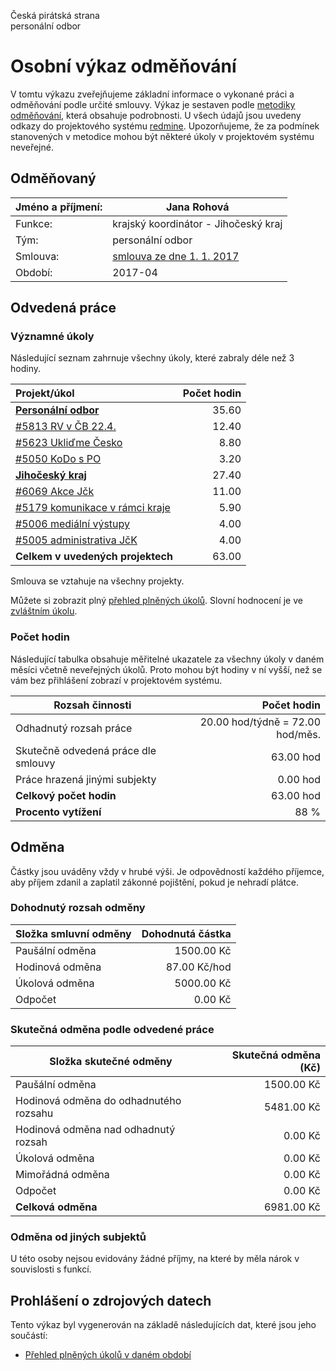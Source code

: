 Česká pirátská strana  
personální odbor

Osobní výkaz odměňování
=======================

V tomtu výkazu zveřejňujeme základní informace o vykonané práci a odměňování
podle určité smlouvy. Výkaz je sestaven podle [metodiky odměňování][metodika],
která obsahuje podrobnosti. U všech údajů jsou uvedeny odkazy do projektového
systému [redmine](https://redmine.pirati.cz). Upozorňujeme, že za podmínek
stanovených v metodice mohou být některé úkoly v projektovém systému neveřejné.

Odměňovaný
----------

Jméno a příjmení:                      | Jana Rohová
-----------------------                | --------------------
Funkce:                                | krajský koordinátor - Jihočeský kraj
Tým:                                   | personální odbor
Smlouva:                               | [smlouva ze dne 1. 1. 2017][smlouva]
Období:                                | 2017-04


Odvedená práce
--------------

### Významné úkoly

Následující seznam zahrnuje všechny úkoly, které zabraly déle než 3 hodiny.

| Projekt/úkol                            |   Počet hodin |
|:----------------------------------------|--------------:|
| **[Personální odbor][p41]**             |         35.60 |
| [#5813 RV v ČB 22.4.][t5813]            |         12.40 |
| [#5623 Ukliďme Česko][t5623]            |          8.80 |
| [#5050 KoDo s PO][t5050]                |          3.20 |
| **[Jihočeský kraj][p63]**               |         27.40 |
| [#6069 Akce Jčk][t6069]                 |         11.00 |
| [#5179 komunikace v rámci kraje][t5179] |          5.90 |
| [#5006 mediální výstupy][t5006]         |          4.00 |
| [#5005 administrativa JčK][t5005]       |          4.00 |
| **Celkem v uvedených projektech**       |         63.00 |

Smlouva se vztahuje na všechny projekty. 

Můžete si zobrazit plný [přehled plněných úkolů][tasklist].
Slovní hodnocení je ve [zvláštním úkolu][hodnoceni].


### Počet hodin

Následující tabulka obsahuje měřitelné ukazatele za všechny úkoly v daném měsíci
včetně neveřejných úkolů. Proto mohou být hodiny v ní vyšší, než se vám bez
přihlášení zobrazí v projektovém systému.

Rozsah činnosti                        | Počet hodin
--------------                         | ----------:
Odhadnutý rozsah práce                 |  20.00 hod/týdně =  72.00 hod/měs.
Skutečně odvedená práce dle smlouvy    |  63.00 hod
Práce hrazená jinými subjekty          |   0.00 hod
**Celkový počet hodin**                |  63.00 hod
**Procento vytížení**                  |   88 %

Odměna
------

Částky jsou uváděny vždy v hrubé výši. Je odpovědností každého příjemce, aby
příjem zdanil a zaplatil zákonné pojištění, pokud je nehradí plátce.

### Dohodnutý rozsah odměny

Složka smluvní odměny                  | Dohodnutá částka
----------------                       | ------------------:
Paušální odměna                        |  1500.00 Kč
Hodinová odměna                        |    87.00 Kč/hod
Úkolová odměna                         |  5000.00 Kč
Odpočet                                |     0.00 Kč

### Skutečná odměna podle odvedené práce

Složka skutečné odměny                 | Skutečná odměna (Kč)
---------------------                  | ---------------------:
Paušální odměna                        |  1500.00 Kč
Hodinová odměna do odhadnutého rozsahu |  5481.00 Kč
Hodinová odměna nad odhadnutý rozsah   |     0.00 Kč
Úkolová odměna                         |     0.00 Kč
Mimořádná odměna                       |     0.00 Kč
Odpočet                                |     0.00 Kč
**Celková odměna**                     |  6981.00 Kč


### Odměna od jiných subjektů

U této osoby nejsou evidovány žádné příjmy, na které by měla nárok v souvislosti s funkcí.


Prohlášení o zdrojových datech
------------------------------

Tento výkaz byl vygenerován na základě následujících dat, které jsou jeho součástí:

* [Přehled plněných úkolů v daném období](user_report.csv)

[hodnoceni]: https://redmine.pirati.cz/issues/5229
[metodika]: https://redmine.pirati.cz/projects/po/wiki/Odmenovani


[p41]: https://redmine.pirati.cz/time_entries?c[]=project&c[]=user&c[]=activity&c[]=issue&c[]=hours&c[]=cf_16&c[]=spent_on&f[]=spent_on&f[]=user_id&f[]=&op[spent_on]=><&op[user_id]==&utf8=%E2%9C%93&v[spent_on][]=2017-04-01&v[spent_on][]=2017-04-30&v[user_id][]=2&v[user_id][]=2&v[user_id][]=0&f[]=project_id&op[project_id]==&v[project_id][]=41

[t5813]: https://redmine.pirati.cz/issues/5813/time_entries?c[]=project&c[]=user&c[]=activity&c[]=issue&c[]=hours&c[]=cf_16&c[]=spent_on&f[]=spent_on&f[]=user_id&f[]=&op[spent_on]=><&op[user_id]==&utf8=%E2%9C%93&v[spent_on][]=2017-04-01&v[spent_on][]=2017-04-30&v[user_id][]=2&v[user_id][]=2&v[user_id][]=0

[t5623]: https://redmine.pirati.cz/issues/5623/time_entries?c[]=project&c[]=user&c[]=activity&c[]=issue&c[]=hours&c[]=cf_16&c[]=spent_on&f[]=spent_on&f[]=user_id&f[]=&op[spent_on]=><&op[user_id]==&utf8=%E2%9C%93&v[spent_on][]=2017-04-01&v[spent_on][]=2017-04-30&v[user_id][]=2&v[user_id][]=2&v[user_id][]=0

[t5050]: https://redmine.pirati.cz/issues/5050/time_entries?c[]=project&c[]=user&c[]=activity&c[]=issue&c[]=hours&c[]=cf_16&c[]=spent_on&f[]=spent_on&f[]=user_id&f[]=&op[spent_on]=><&op[user_id]==&utf8=%E2%9C%93&v[spent_on][]=2017-04-01&v[spent_on][]=2017-04-30&v[user_id][]=2&v[user_id][]=2&v[user_id][]=0

[p63]: https://redmine.pirati.cz/time_entries?c[]=project&c[]=user&c[]=activity&c[]=issue&c[]=hours&c[]=cf_16&c[]=spent_on&f[]=spent_on&f[]=user_id&f[]=&op[spent_on]=><&op[user_id]==&utf8=%E2%9C%93&v[spent_on][]=2017-04-01&v[spent_on][]=2017-04-30&v[user_id][]=2&v[user_id][]=2&v[user_id][]=0&f[]=project_id&op[project_id]==&v[project_id][]=63

[t6069]: https://redmine.pirati.cz/issues/6069/time_entries?c[]=project&c[]=user&c[]=activity&c[]=issue&c[]=hours&c[]=cf_16&c[]=spent_on&f[]=spent_on&f[]=user_id&f[]=&op[spent_on]=><&op[user_id]==&utf8=%E2%9C%93&v[spent_on][]=2017-04-01&v[spent_on][]=2017-04-30&v[user_id][]=2&v[user_id][]=2&v[user_id][]=0

[t5179]: https://redmine.pirati.cz/issues/5179/time_entries?c[]=project&c[]=user&c[]=activity&c[]=issue&c[]=hours&c[]=cf_16&c[]=spent_on&f[]=spent_on&f[]=user_id&f[]=&op[spent_on]=><&op[user_id]==&utf8=%E2%9C%93&v[spent_on][]=2017-04-01&v[spent_on][]=2017-04-30&v[user_id][]=2&v[user_id][]=2&v[user_id][]=0

[t5006]: https://redmine.pirati.cz/issues/5006/time_entries?c[]=project&c[]=user&c[]=activity&c[]=issue&c[]=hours&c[]=cf_16&c[]=spent_on&f[]=spent_on&f[]=user_id&f[]=&op[spent_on]=><&op[user_id]==&utf8=%E2%9C%93&v[spent_on][]=2017-04-01&v[spent_on][]=2017-04-30&v[user_id][]=2&v[user_id][]=2&v[user_id][]=0

[t5005]: https://redmine.pirati.cz/issues/5005/time_entries?c[]=project&c[]=user&c[]=activity&c[]=issue&c[]=hours&c[]=cf_16&c[]=spent_on&f[]=spent_on&f[]=user_id&f[]=&op[spent_on]=><&op[user_id]==&utf8=%E2%9C%93&v[spent_on][]=2017-04-01&v[spent_on][]=2017-04-30&v[user_id][]=2&v[user_id][]=2&v[user_id][]=0



[tasklist]: https://redmine.pirati.cz/time_entries?c[]=project&c[]=user&c[]=activity&c[]=issue&c[]=hours&c[]=cf_16&c[]=spent_on&f[]=spent_on&f[]=user_id&f[]=&op[spent_on]=><&op[user_id]==&utf8=%E2%9C%93&v[spent_on][]=2017-04-01&v[spent_on][]=2017-04-30&v[user_id][]=220

[smlouva]: https://smlouvy.pirati.cz/smlouvy/2016/12/17/kk-rohova/
